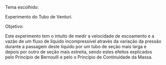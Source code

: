 Tema escolhido:

Experimento do Tubo de Venturi.

Objetivo:

Este experimento tem o intuito de medir a velocidade de escoamento e a vazão de um fluxo de líquido incompressível através da variação da pressão durante a passagem deste líquido por um tubo de seção mais larga e depois por outro de seção mais estreita, sendo estes efeitos explicados pelo Princípio de Bernoulli e pelo o Princípio de Continuidade da Massa.
